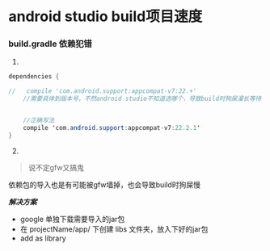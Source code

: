 
# android studio build项目速度


### build.gradle 依赖犯错

1. 

```java
dependencies {

//	 compile 'com.android.support:appcompat-v7:22.+' 
 	//需要具体到版本号，不然android studio不知道选哪个，导致build时狗屎漫长等待


    //正确写法
	compile 'com.android.support:appcompat-v7:22.2.1'
}
```

2. 

> 说不定gfw又搞鬼

依赖包的导入也是有可能被gfw墙掉，也会导致build时狗屎慢

***解决方案***

- google 单独下载需要导入的jar包
- 在 projectName/app/ 下创建 libs 文件夹，放入下好的jar包
- add as library


